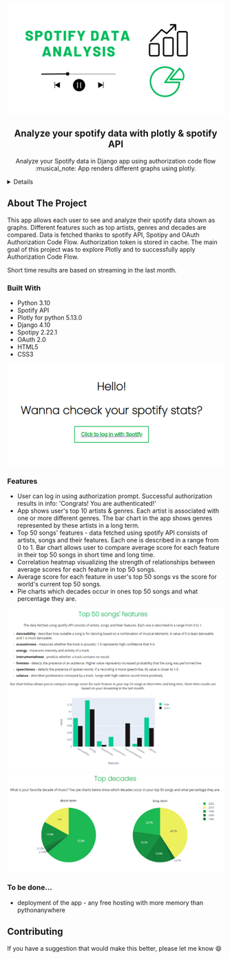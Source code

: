 ![](https://github.com/wkostusiak/spotify_analysis_app/blob/master/spotify_header.png)

<h2 align="center">Analyze your spotify data with plotly & spotify API</h2>

  <p align="center">
    Analyze your Spotify data in Django app using authorization code flow :musical_note: App renders different graphs using plotly.
  </p>
</div>



<!-- TABLE OF CONTENTS -->
<details>
  <ol>
    <li>
      <a href="#about-the-project">About The Project</a>

      <ul>
        <li><a href="#built-with">Built With</a></li>
      </ul>

    </li>
    <li>
      <li><a href="#features">Features</a></li>
    </li>
    <li><a href="#contact">Contact</a></li>
  </ol>
</details>



<!-- ABOUT THE PROJECT -->
## About The Project

This app allows each user to see and analyze their spotify data shown as graphs. Different features such as top artists, genres and decades are compared.
Data is fetched thanks to spotify API, Spotipy and OAuth Authorization Code Flow. Authorization token is stored in cache. 
The main goal of this project was to explore Plotly and to successfully apply Authorization Code Flow.

Short time results are based on streaming in the last month.


### Built With

* Python 3.10 
* Spotify API
* Plotly for python 5.13.0
* Django 4.10
* Spotipy 2.22.1
* OAuth 2.0
* HTML5
* CSS3


![main page](https://github.com/wkostusiak/spotify_analysis_app/blob/master/spotifystats/images/main_page.png)


### Features

* User can log in using authorization prompt. Successful authorization results in info: 'Congrats! You are authenticated!' 
* App shows user's top 10 artists & genres. Each artist is associated with one or more different genres. The bar chart in the app shows genres represented by these artists in a long term.
* Top 50 songs' features - data fetched using spotify API consists of artists, songs and their features. Each one is described in a range from 0 to 1. Bar chart allows user to compare average score for each feature in their top 50 songs in short time and long time. 
* Correlation heatmap visualizing the strength of relationships between average scores for each feature in top 50 songs.
* Average score for each feature in user's top 50 songs vs the score for world's current top 50 songs.
* Pie charts which decades occur in ones top 50 songs and what percentage they are.


![example bar chart](https://github.com/wkostusiak/spotify_analysis_app/blob/master/spotifystats/images/top_50.png)
<br>
![example pie charts](https://github.com/wkostusiak/spotify_analysis_app/blob/master/spotifystats/images/top_decades.png)

### To be done...
* deployment of the app - any free hosting with more memory than pythonanywhere




<!-- CONTRIBUTING -->
## Contributing

If you have a suggestion that would make this better, please let me know 😄



